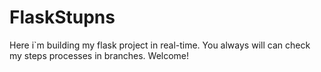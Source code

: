 # FlaskStupns

Here i`m building my flask project in real-time. You always will can check my steps processes in branches. Welcome!
